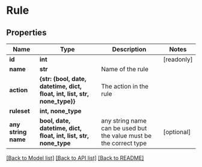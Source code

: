 # Rule


## Properties
Name | Type | Description | Notes
------------ | ------------- | ------------- | -------------
**id** | **int** |  | [readonly] 
**name** | **str** | Name of the rule | 
**action** | **{str: (bool, date, datetime, dict, float, int, list, str, none_type)}** | The action in the rule | 
**ruleset** | **int, none_type** |  | 
**any string name** | **bool, date, datetime, dict, float, int, list, str, none_type** | any string name can be used but the value must be the correct type | [optional]

[[Back to Model list]](../README.md#documentation-for-models) [[Back to API list]](../README.md#documentation-for-api-endpoints) [[Back to README]](../README.md)


